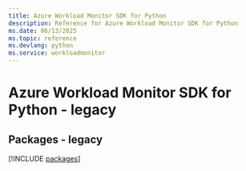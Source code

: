 ```yaml
---
title: Azure Workload Monitor SDK for Python
description: Reference for Azure Workload Monitor SDK for Python
ms.date: 06/13/2025
ms.topic: reference
ms.devlang: python
ms.service: workloadmonitor
---
```

# Azure Workload Monitor SDK for Python - legacy
## Packages - legacy
[!INCLUDE [packages](workload-monitor-index.md)]